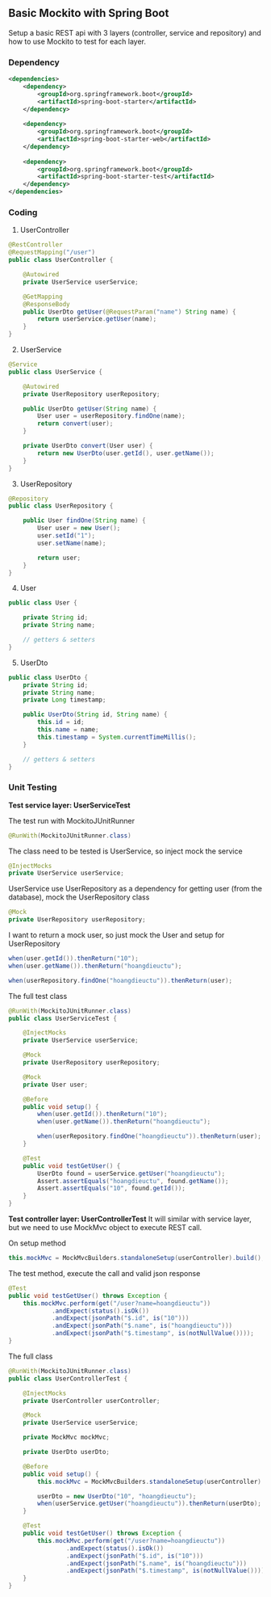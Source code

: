 ## Basic Mockito with Spring Boot ##
Setup a basic REST api with 3 layers (controller, service and repository) and how to use Mockito to test for each layer.

### Dependency ###
```xml
<dependencies>
    <dependency>
        <groupId>org.springframework.boot</groupId>
        <artifactId>spring-boot-starter</artifactId>
    </dependency>
    
    <dependency>
        <groupId>org.springframework.boot</groupId>
        <artifactId>spring-boot-starter-web</artifactId>
    </dependency>
    
    <dependency>
        <groupId>org.springframework.boot</groupId>
        <artifactId>spring-boot-starter-test</artifactId>
    </dependency>
</dependencies>
```

### Coding ###

1. UserController
```java
@RestController
@RequestMapping("/user")
public class UserController {

    @Autowired
    private UserService userService;

    @GetMapping
    @ResponseBody
    public UserDto getUser(@RequestParam("name") String name) {
        return userService.getUser(name);
    }
}
```

2. UserService
```java
@Service
public class UserService {

    @Autowired
    private UserRepository userRepository;

    public UserDto getUser(String name) {
        User user = userRepository.findOne(name);
        return convert(user);
    }

    private UserDto convert(User user) {
        return new UserDto(user.getId(), user.getName());
    }
}
```

3. UserRepository
```java
@Repository
public class UserRepository {

    public User findOne(String name) {
        User user = new User();
        user.setId("1");
        user.setName(name);

        return user;
    }
}
```

4. User
```java
public class User {

    private String id;
    private String name;

    // getters & setters
}
```

5. UserDto
```java
public class UserDto {
    private String id;
    private String name;
    private Long timestamp;

    public UserDto(String id, String name) {
        this.id = id;
        this.name = name;
        this.timestamp = System.currentTimeMillis();
    }

    // getters & setters
}
```

### Unit Testing ###

**Test service layer: UserServiceTest**

The test run with MockitoJUnitRunner
```java
@RunWith(MockitoJUnitRunner.class)
```

The class need to be tested is UserService, so inject mock the service
```java
@InjectMocks
private UserService userService;
```

UserService use UserRepository as a dependency for getting user (from the database), mock the UserRepository class
```java
@Mock
private UserRepository userRepository;
```

I want to return a mock user, so just mock the User and setup for UserRepository
```java
when(user.getId()).thenReturn("10");
when(user.getName()).thenReturn("hoangdieuctu");

when(userRepository.findOne("hoangdieuctu")).thenReturn(user);
```

The full test class
```java
@RunWith(MockitoJUnitRunner.class)
public class UserServiceTest {

    @InjectMocks
    private UserService userService;

    @Mock
    private UserRepository userRepository;

    @Mock
    private User user;

    @Before
    public void setup() {
        when(user.getId()).thenReturn("10");
        when(user.getName()).thenReturn("hoangdieuctu");

        when(userRepository.findOne("hoangdieuctu")).thenReturn(user);
    }

    @Test
    public void testGetUser() {
        UserDto found = userService.getUser("hoangdieuctu");
        Assert.assertEquals("hoangdieuctu", found.getName());
        Assert.assertEquals("10", found.getId());
    }
}
```

**Test controller layer: UserControllerTest**
It will similar with service layer, but we need to use MockMvc object to execute REST call.

On setup method
```java
this.mockMvc = MockMvcBuilders.standaloneSetup(userController).build();
```

The test method, execute the call and valid json response
```java
@Test
public void testGetUser() throws Exception {
    this.mockMvc.perform(get("/user?name=hoangdieuctu"))
            .andExpect(status().isOk())
            .andExpect(jsonPath("$.id", is("10")))
            .andExpect(jsonPath("$.name", is("hoangdieuctu")))
            .andExpect(jsonPath("$.timestamp", is(notNullValue())));
}
```

The full class
```java
@RunWith(MockitoJUnitRunner.class)
public class UserControllerTest {

    @InjectMocks
    private UserController userController;

    @Mock
    private UserService userService;

    private MockMvc mockMvc;

    private UserDto userDto;

    @Before
    public void setup() {
        this.mockMvc = MockMvcBuilders.standaloneSetup(userController).build();

        userDto = new UserDto("10", "hoangdieuctu");
        when(userService.getUser("hoangdieuctu")).thenReturn(userDto);
    }

    @Test
    public void testGetUser() throws Exception {
        this.mockMvc.perform(get("/user?name=hoangdieuctu"))
                .andExpect(status().isOk())
                .andExpect(jsonPath("$.id", is("10")))
                .andExpect(jsonPath("$.name", is("hoangdieuctu")))
                .andExpect(jsonPath("$.timestamp", is(notNullValue())));
    }
}
```